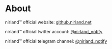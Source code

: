 # About

nirland™ official website: [github.nirland.net](https://github.nirland.net)

nirland™ official twitter account: [@nirland_notify](https://go.aquanir.cc/twi_notify)

nirland™ official telegram channel: [@nirland_notify](https://go.aquanir.cc/tg_notify)
